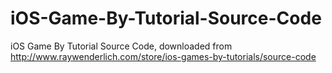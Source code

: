 iOS-Game-By-Tutorial-Source-Code
================================

iOS Game By Tutorial Source Code, downloaded from http://www.raywenderlich.com/store/ios-games-by-tutorials/source-code
